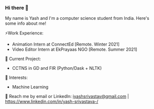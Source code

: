 ### Hi there 👋
My name is Yash and I'm a computer science student from India. Here's some info about me!

⚡Work Experience: <br>
- Animation Intern at ConnectEd [Remote. Winter 2021]
- Video Editor Intern at EkPrayaas NGO [Remote. Summer 2021]

🔭 Current Project:
- CCTNS in GD and FIR (Python/Dask + NLTK)

🌱 Interests:
- Machine Learning

💬 Reach me by email or LinkedIn: iyashsrivastav@gmail.com | https://www.linkedin.com/in/yash-srivastava-/


<!--
**yashsrivastavv/yashsrivastavv** is a ✨ _special_ ✨ repository because its `README.md` (this file) appears on your GitHub profile.

Here are some ideas to get you started:

- 🔭 I’m currently working on ...
- 🌱 I’m currently learning ...
- 👯 I’m looking to collaborate on ...
- 🤔 I’m looking for help with ...
- 💬 Ask me about ...
- 📫 How to reach me: ...
- 😄 Pronouns: ...
- ⚡ Work Experience:
-->
